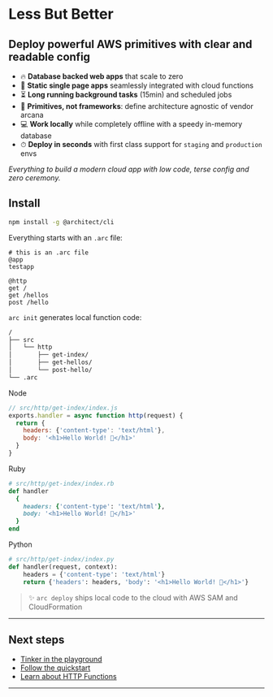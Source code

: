 # Less But Better
## Deploy powerful **AWS** primitives with clear and readable config 

- 🔥 **Database backed web apps** that scale to zero
- 💖 **Static single page apps** seamlessly integrated with cloud functions
- ⏳ **Long running background tasks** (15min) and scheduled jobs 
- 💓 **Primitives, not frameworks**: define architecture agnostic of vendor arcana
- 💻 **Work locally** while completely offline with a speedy in-memory database
- ⏱  **Deploy in seconds** with first class support for `staging` and `production` envs

_Everything to build a modern cloud app with low code, terse config and zero ceremony._

## Install

```bash
npm install -g @architect/cli
```

Everything starts with an `.arc` file:

```arc
# this is an .arc file
@app
testapp

@http
get /
get /hellos
post /hello
```

`arc init` generates local function code:

```bash
/
├── src
│   └── http
│       ├── get-index/
│       ├── get-hellos/
│       └── post-hello/
└── .arc
```

Node

```javascript
// src/http/get-index/index.js
exports.handler = async function http(request) {
  return {
    headers: {'content-type': 'text/html'},
    body: '<h1>Hello World! 🎉</h1>'
  }
} 
```

Ruby

```ruby
# src/http/get-index/index.rb
def handler
  {
    headers: {'content-type': 'text/html'},
    body: '<h1>Hello World! 🎉</h1>'
  }
end
```

Python

```python
# src/http/get-index/index.py
def handler(request, context):
    headers = {'content-type': 'text/html'}
    return {'headers': headers, 'body': '<h1>Hello World! 🎉</h1>'}
```

> ✨ `arc deploy` ships local code to the cloud with AWS SAM and CloudFormation

---

## Next steps

- [Tinker in the playground](/intro/playground)
- [Follow the quickstart](/quickstart)
- [Learn about HTTP Functions](/primitives/http)

---
